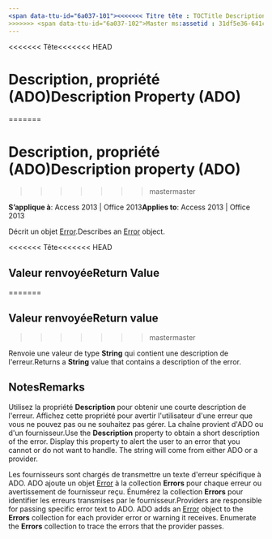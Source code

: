 ```yaml
---
<span data-ttu-id="6a037-101"><<<<<<< Titre tête : TOCTitle Description propriété (ADO) : Description propriété (ADO) === titre : Description, propriété (ADO) TOCTitle : Description, propriété (ADO)</span><span class="sxs-lookup"><span data-stu-id="6a037-101"><<<<<<< HEAD title: Description Property (ADO) TOCTitle: Description Property (ADO) ======= title: Description property (ADO) TOCTitle: Description property (ADO)</span></span>
>>>>>>> <span data-ttu-id="6a037-102">Master ms:assetid : 31df5e36-641c-d213-31fc-6244e2983327 ms:mtpsurl : https://msdn.microsoft.com/library/JJ249092(v=office.15) ms:contentKeyID : ms.date 48544064 : 18/09/2015 mtps_version : v=office.15</span><span class="sxs-lookup"><span data-stu-id="6a037-102">master ms:assetid: 31df5e36-641c-d213-31fc-6244e2983327 ms:mtpsurl: https://msdn.microsoft.com/library/JJ249092(v=office.15) ms:contentKeyID: 48544064 ms.date: 09/18/2015 mtps_version: v=office.15</span></span>
---
```


<span data-ttu-id="6a037-103"><<<<<<< Tête</span><span class="sxs-lookup"><span data-stu-id="6a037-103"><<<<<<< HEAD</span></span>
# <a name="description-property-ado"></a><span data-ttu-id="6a037-104">Description, propriété (ADO)</span><span class="sxs-lookup"><span data-stu-id="6a037-104">Description Property (ADO)</span></span>
=======
# <a name="description-property-ado"></a><span data-ttu-id="6a037-105">Description, propriété (ADO)</span><span class="sxs-lookup"><span data-stu-id="6a037-105">Description property (ADO)</span></span>
>>>>>>> <span data-ttu-id="6a037-106">master</span><span class="sxs-lookup"><span data-stu-id="6a037-106">master</span></span>


<span data-ttu-id="6a037-107">**S’applique à**: Access 2013 | Office 2013</span><span class="sxs-lookup"><span data-stu-id="6a037-107">**Applies to**: Access 2013 | Office 2013</span></span>

<span data-ttu-id="6a037-108">Décrit un objet [Error](error-object-ado.md).</span><span class="sxs-lookup"><span data-stu-id="6a037-108">Describes an [Error](error-object-ado.md) object.</span></span>

<span data-ttu-id="6a037-109"><<<<<<< Tête</span><span class="sxs-lookup"><span data-stu-id="6a037-109"><<<<<<< HEAD</span></span>
## <a name="return-value"></a><span data-ttu-id="6a037-110">Valeur renvoyée</span><span class="sxs-lookup"><span data-stu-id="6a037-110">Return Value</span></span>
=======
## <a name="return-value"></a><span data-ttu-id="6a037-111">Valeur renvoyée</span><span class="sxs-lookup"><span data-stu-id="6a037-111">Return value</span></span>
>>>>>>> <span data-ttu-id="6a037-112">master</span><span class="sxs-lookup"><span data-stu-id="6a037-112">master</span></span>

<span data-ttu-id="6a037-113">Renvoie une valeur de type **String** qui contient une description de l'erreur.</span><span class="sxs-lookup"><span data-stu-id="6a037-113">Returns a **String** value that contains a description of the error.</span></span>

## <a name="remarks"></a><span data-ttu-id="6a037-114">Notes</span><span class="sxs-lookup"><span data-stu-id="6a037-114">Remarks</span></span>

<span data-ttu-id="6a037-p101">Utilisez la propriété **Description** pour obtenir une courte description de l'erreur. Affichez cette propriété pour avertir l'utilisateur d'une erreur que vous ne pouvez pas ou ne souhaitez pas gérer. La chaîne provient d'ADO ou d'un fournisseur.</span><span class="sxs-lookup"><span data-stu-id="6a037-p101">Use the **Description** property to obtain a short description of the error. Display this property to alert the user to an error that you cannot or do not want to handle. The string will come from either ADO or a provider.</span></span>

<span data-ttu-id="6a037-p102">Les fournisseurs sont chargés de transmettre un texte d'erreur spécifique à ADO. ADO ajoute un objet [Error](error-object-ado.md) à la collection **Errors** pour chaque erreur ou avertissement de fournisseur reçu. Énumérez la collection **Errors** pour identifier les erreurs transmises par le fournisseur.</span><span class="sxs-lookup"><span data-stu-id="6a037-p102">Providers are responsible for passing specific error text to ADO. ADO adds an [Error](error-object-ado.md) object to the **Errors** collection for each provider error or warning it receives. Enumerate the **Errors** collection to trace the errors that the provider passes.</span></span>

